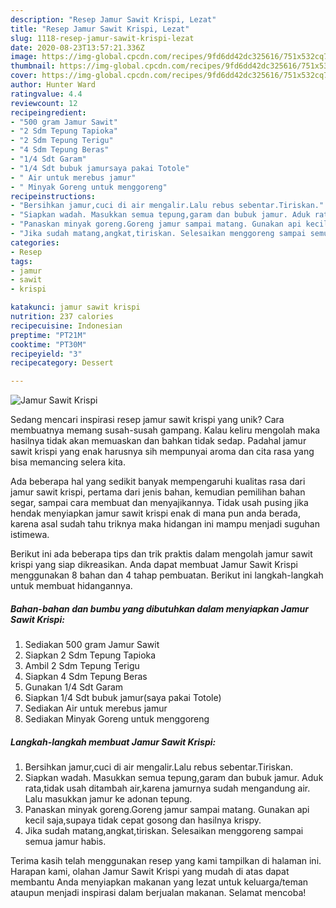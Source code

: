 ```yaml
---
description: "Resep Jamur Sawit Krispi, Lezat"
title: "Resep Jamur Sawit Krispi, Lezat"
slug: 1118-resep-jamur-sawit-krispi-lezat
date: 2020-08-23T13:57:21.336Z
image: https://img-global.cpcdn.com/recipes/9fd6dd42dc325616/751x532cq70/jamur-sawit-krispi-foto-resep-utama.jpg
thumbnail: https://img-global.cpcdn.com/recipes/9fd6dd42dc325616/751x532cq70/jamur-sawit-krispi-foto-resep-utama.jpg
cover: https://img-global.cpcdn.com/recipes/9fd6dd42dc325616/751x532cq70/jamur-sawit-krispi-foto-resep-utama.jpg
author: Hunter Ward
ratingvalue: 4.4
reviewcount: 12
recipeingredient:
- "500 gram Jamur Sawit"
- "2 Sdm Tepung Tapioka"
- "2 Sdm Tepung Terigu"
- "4 Sdm Tepung Beras"
- "1/4 Sdt Garam"
- "1/4 Sdt bubuk jamursaya pakai Totole"
- " Air untuk merebus jamur"
- " Minyak Goreng untuk menggoreng"
recipeinstructions:
- "Bersihkan jamur,cuci di air mengalir.Lalu rebus sebentar.Tiriskan."
- "Siapkan wadah. Masukkan semua tepung,garam dan bubuk jamur. Aduk rata,tidak usah ditambah air,karena jamurnya sudah mengandung air. Lalu masukkan jamur ke adonan tepung."
- "Panaskan minyak goreng.Goreng jamur sampai matang. Gunakan api kecil saja,supaya tidak cepat gosong dan hasilnya krispy."
- "Jika sudah matang,angkat,tiriskan. Selesaikan menggoreng sampai semua jamur habis."
categories:
- Resep
tags:
- jamur
- sawit
- krispi

katakunci: jamur sawit krispi 
nutrition: 237 calories
recipecuisine: Indonesian
preptime: "PT21M"
cooktime: "PT30M"
recipeyield: "3"
recipecategory: Dessert

---
```



![Jamur Sawit Krispi](https://img-global.cpcdn.com/recipes/9fd6dd42dc325616/751x532cq70/jamur-sawit-krispi-foto-resep-utama.jpg)

Sedang mencari inspirasi resep jamur sawit krispi yang unik? Cara membuatnya memang susah-susah gampang. Kalau keliru mengolah maka hasilnya tidak akan memuaskan dan bahkan tidak sedap. Padahal jamur sawit krispi yang enak harusnya sih mempunyai aroma dan cita rasa yang bisa memancing selera kita.

Ada beberapa hal yang sedikit banyak mempengaruhi kualitas rasa dari jamur sawit krispi, pertama dari jenis bahan, kemudian pemilihan bahan segar, sampai cara membuat dan menyajikannya. Tidak usah pusing jika hendak menyiapkan jamur sawit krispi enak di mana pun anda berada, karena asal sudah tahu triknya maka hidangan ini mampu menjadi suguhan istimewa.




Berikut ini ada beberapa tips dan trik praktis dalam mengolah jamur sawit krispi yang siap dikreasikan. Anda dapat membuat Jamur Sawit Krispi menggunakan 8 bahan dan 4 tahap pembuatan. Berikut ini langkah-langkah untuk membuat hidangannya.

<!--inarticleads1-->

##### Bahan-bahan dan bumbu yang dibutuhkan dalam menyiapkan Jamur Sawit Krispi:

1. Sediakan 500 gram Jamur Sawit
1. Siapkan 2 Sdm Tepung Tapioka
1. Ambil 2 Sdm Tepung Terigu
1. Siapkan 4 Sdm Tepung Beras
1. Gunakan 1/4 Sdt Garam
1. Siapkan 1/4 Sdt bubuk jamur(saya pakai Totole)
1. Sediakan  Air untuk merebus jamur
1. Sediakan  Minyak Goreng untuk menggoreng




<!--inarticleads2-->

##### Langkah-langkah membuat Jamur Sawit Krispi:

1. Bersihkan jamur,cuci di air mengalir.Lalu rebus sebentar.Tiriskan.
1. Siapkan wadah. Masukkan semua tepung,garam dan bubuk jamur. Aduk rata,tidak usah ditambah air,karena jamurnya sudah mengandung air. Lalu masukkan jamur ke adonan tepung.
1. Panaskan minyak goreng.Goreng jamur sampai matang. Gunakan api kecil saja,supaya tidak cepat gosong dan hasilnya krispy.
1. Jika sudah matang,angkat,tiriskan. Selesaikan menggoreng sampai semua jamur habis.




Terima kasih telah menggunakan resep yang kami tampilkan di halaman ini. Harapan kami, olahan Jamur Sawit Krispi yang mudah di atas dapat membantu Anda menyiapkan makanan yang lezat untuk keluarga/teman ataupun menjadi inspirasi dalam berjualan makanan. Selamat mencoba!
